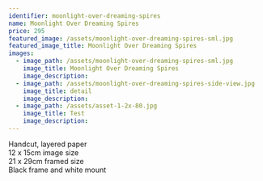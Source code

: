 ```yaml
---
identifier: moonlight-over-dreaming-spires
name: Moonlight Over Dreaming Spires
price: 295
featured_image: /assets/moonlight-over-dreaming-spires-sml.jpg
featured_image_title: Moonlight Over Dreaming Spires
images:
  - image_path: /assets/moonlight-over-dreaming-spires-sml.jpg
    image_title: Moonlight Over Dreaming Spires
    image_description:
  - image_path: /assets/moonlight-over-dreaming-spires-side-view.jpg
    image_title: detail
    image_description:
  - image_path: /assets/asset-1-2x-80.jpg
    image_title: Test
    image_description:
---
```

Handcut, layered paper<br>12 x 15cm image size<br>21 x 29cm framed size<br>Black frame and white mount